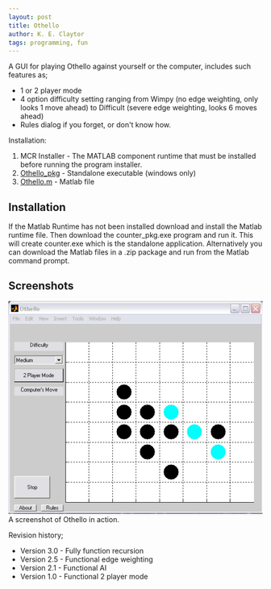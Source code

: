 ```yaml
---
layout: post
title: Othello
author: K. E. Claytor
tags: programming, fun
---
```


A GUI for playing Othello against yourself or the computer, includes such features as;
- 1 or 2 player mode
- 4 option difficulty setting ranging from Wimpy (no edge weighting, only looks 1 move ahead) to Difficult (severe edge weighting, looks 6 moves ahead)
- Rules dialog if you forget, or don't know how.

Installation:
1. MCR Installer - The MATLAB component runtime that must be installed before running the program installer.
2. [Othello_pkg](/assets/exe/Othello_pkg.exe) - Standalone executable (windows only)
3. [Othello.m](/assets/mfiles/Othello.m) - Matlab file

## Installation
If the Matlab Runtime has not been installed download and install the Matlab runtime file.  Then download the counter_pkg.exe program and run it.  This will create counter.exe which is the standalone application.  Alternatively you can download the Matlab files in a .zip package and run from the Matlab command prompt.

## Screenshots
![Othello in action](/assets/images/othello/othello.jpg)
A screenshot of Othello in action.

Revision history;
- Version 3.0 - Fully function recursion
- Version 2.5 - Functional edge weighting
- Version 2.1 - Functional AI
- Version 1.0 - Functional 2 player mode
